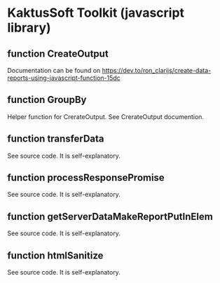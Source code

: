 # KaktusSoft Toolkit (javascript library)
## function CreateOutput
Documentation can be found on https://dev.to/ron_clarijs/create-data-reports-using-javascript-function-15dc
## function GroupBy
Helper function for CrerateOutput. See CrerateOutput documention.
## function transferData
See source code. It is self-explanatory.
## function processResponsePromise
See source code. It is self-explanatory.
## function getServerDataMakeReportPutInElem
See source code. It is self-explanatory.
## function htmlSanitize
See source code. It is self-explanatory.
